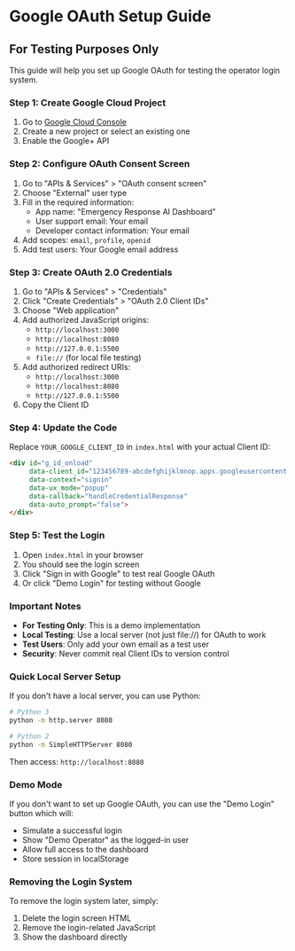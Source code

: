 # Google OAuth Setup Guide

## For Testing Purposes Only

This guide will help you set up Google OAuth for testing the operator login system.

### Step 1: Create Google Cloud Project

1. Go to [Google Cloud Console](https://console.cloud.google.com/)
2. Create a new project or select an existing one
3. Enable the Google+ API

### Step 2: Configure OAuth Consent Screen

1. Go to "APIs & Services" > "OAuth consent screen"
2. Choose "External" user type
3. Fill in the required information:
   - App name: "Emergency Response AI Dashboard"
   - User support email: Your email
   - Developer contact information: Your email
4. Add scopes: `email`, `profile`, `openid`
5. Add test users: Your Google email address

### Step 3: Create OAuth 2.0 Credentials

1. Go to "APIs & Services" > "Credentials"
2. Click "Create Credentials" > "OAuth 2.0 Client IDs"
3. Choose "Web application"
4. Add authorized JavaScript origins:
   - `http://localhost:3000`
   - `http://localhost:8080`
   - `http://127.0.0.1:5500`
   - `file://` (for local file testing)
5. Add authorized redirect URIs:
   - `http://localhost:3000`
   - `http://localhost:8080`
   - `http://127.0.0.1:5500`
6. Copy the Client ID

### Step 4: Update the Code

Replace `YOUR_GOOGLE_CLIENT_ID` in `index.html` with your actual Client ID:

```html
<div id="g_id_onload"
     data-client_id="123456789-abcdefghijklmnop.apps.googleusercontent.com"
     data-context="signin"
     data-ux_mode="popup"
     data-callback="handleCredentialResponse"
     data-auto_prompt="false">
</div>
```

### Step 5: Test the Login

1. Open `index.html` in your browser
2. You should see the login screen
3. Click "Sign in with Google" to test real Google OAuth
4. Or click "Demo Login" for testing without Google

### Important Notes

- **For Testing Only**: This is a demo implementation
- **Local Testing**: Use a local server (not just file://) for OAuth to work
- **Test Users**: Only add your own email as a test user
- **Security**: Never commit real Client IDs to version control

### Quick Local Server Setup

If you don't have a local server, you can use Python:

```bash
# Python 3
python -m http.server 8080

# Python 2
python -m SimpleHTTPServer 8080
```

Then access: `http://localhost:8080`

### Demo Mode

If you don't want to set up Google OAuth, you can use the "Demo Login" button which will:
- Simulate a successful login
- Show "Demo Operator" as the logged-in user
- Allow full access to the dashboard
- Store session in localStorage

### Removing the Login System

To remove the login system later, simply:
1. Delete the login screen HTML
2. Remove the login-related JavaScript
3. Show the dashboard directly 